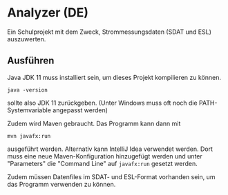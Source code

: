 # Analyzer (DE)

Ein Schulprojekt mit dem Zweck, Strommessungsdaten (SDAT und ESL) auszuwerten.

## Ausführen
Java JDK 11 muss installiert sein, um dieses Projekt kompilieren zu können.
```shell script
java -version
```
sollte also JDK 11 zurückgeben. (Unter Windows muss oft noch die PATH-Systemvariable angepasst werden)

Zudem wird Maven gebraucht. Das Programm kann dann mit 
```shell script
mvn javafx:run
```
ausgeführt werden. Alternativ kann IntelliJ Idea verwendet werden. Dort muss eine neue Maven-Konfiguration hinzugefügt
werden und unter "Parameters" die "Command Line" auf `javafx:run` gesetzt werden.

Zudem müssen Datenfiles im SDAT- und ESL-Format vorhanden sein, um das Programm verwenden zu können.